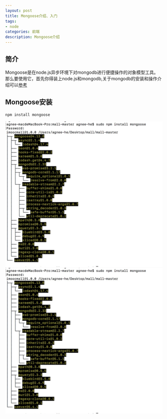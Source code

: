 ```yaml
---
layout: post
title: Mongoose介绍、入门
tags:
- node
categories: 前端
description: Mongoose介绍
---
```




<!-- more -->

## 简介
Mongoose是在node.js异步环境下对mongodb进行便捷操作的对象模型工具。<br />
那么要使用它，首先你得装上node.js和mongodb,关于mongodb的安装和操作介绍可以[参考](http://www.runoob.com/mongodb/mongodb-window-install.html)<br />
## Mongoose安装
```
npm install mongoose
```
![image](https://raw.githubusercontent.com/Agnee-he/agnee-he.github.com/master/assets/img/mongoose-install.png)
<img src="https://raw.githubusercontent.com/Agnee-he/agnee-he.github.com/master/assets/img/mongoose-install.png">